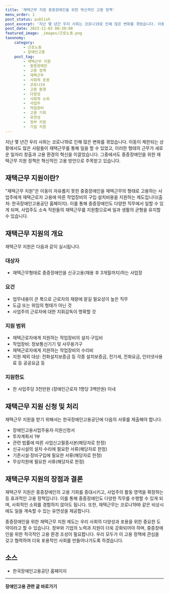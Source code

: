 ```yaml
---
title: '재택근무 지원 중증장애인을 위한 혁신적인 고용 정책'
menu_order: 1
post_status: publish
post_excerpt: '지난 몇 년간 우리 사회는 코로나19로 인해 많은 변화를 겪었습니다. 이동이 제한되는 상황에서도 많은 사람들이 재택근무를 통해 일을 할 수 있었고, 이러한 형태의 근무가 새로운 일자리 창출과 고용 환경의 혁신을 이끌었습니다. 그중에서도 중증장애인을 위한 재택근무 지원 정책은 혁신적인 고용 방안으로 주목받고 있습니다.'
post_date: 2023-11-03 08:30:08
featured_image: _images/근로노동.png
taxonomy:
    category:
        - 근로노동
        - 장애인고용
    post_tag:
        - 재택근무 지원
        -  중증장애인
        -  고용 정책
        -  재택근무
        -  사회적 포용
        -  코로나19
        -  고용 환경
        -  다양성
        -  사회적 소외
        -  사업주
        -  작업장비
        -  고용 기회
        -  유연성
        -  정부 지원
        -  기업 지원
---
```



지난 몇 년간 우리 사회는 코로나19로 인해 많은 변화를 겪었습니다. 이동이 제한되는 상황에서도 많은 사람들이 재택근무를 통해 일을 할 수 있었고, 이러한 형태의 근무가 새로운 일자리 창출과 고용 환경의 혁신을 이끌었습니다. 그중에서도 중증장애인을 위한 재택근무 지원 정책은 혁신적인 고용 방안으로 주목받고 있습니다.

## 재택근무 지원이란?

"재택근무 지원"은 이동이 자유롭지 못한 중증장애인을 재택근무의 형태로 고용하는 사업주에게 재택근로자 고용에 따른 작업장비의 구입·설치비용을 지원하는 제도입니다(출처: 한국장애인고용공단 홈페이지). 이를 통해 중증장애인도 다양한 직무에서 일할 수 있게 되며, 사업주도 소속 직원들의 재택근무를 지원함으로써 일과 생활의 균형을 유지할 수 있습니다.

## 재택근무 지원의 개요

재택근무 지원은 다음과 같이 실시됩니다.

### 대상자
- 재택근무형태로 중증장애인을 신규고용(채용 후 3개월까지)하는 사업장

### 요건
- 업무내용이 큰 폭으로 근로자의 재량에 맡길 필요성이 높은 직무
- 도급 또는 위임의 형태가 아닌 것
- 사업주의 근로자에 대한 지휘감독이 명확할 것

### 지원 범위
- 재택근로자에게 지원하는 작업장비의 설치·구입비
- 작업장비: 정보통신기기 및 사무용가구
- 재택근로자에게 지원하는 작업장비의 수리비
- 지원 제외 대상: 전화설치보증금 등 각종 설치보증금, 전기세, 전화요금, 인터넷사용료 등 공공요금 등

### 지원한도
- 한 사업주당 3천만원 (장애인근로자 1명당 3백만원) 이내

## 재택근무 지원 신청 및 처리

재택근무 지원을 받기 위해서는 한국장애인고용공단에 다음의 서류를 제출해야 합니다.

- 장애인고용사업주융자·지원신청서
- 투자계획서 1부
- 관련 법률에 따른 사업신고필증사본(해당자로 한정)
- 신규시설의 설치·수리에 필요한 서류(해당자로 한정)
- 기존시설·장비구입에 필요한 서류(해당자로 한정)
- 무상지원에 필요한 서류(해당자로 한정)

## 재택근무 지원의 장점과 결론

재택근무 지원은 중증장애인의 고용 기회를 증대시키고, 사업주의 활동 영역을 확장하는 등 효과적인 고용 정책입니다. 이를 통해 중증장애인도 다양한 직무를 수행할 수 있게 되며, 사회적인 소외를 경험하지 않아도 됩니다. 또한, 재택근무는 코로나19와 같은 비상시에도 일을 계속할 수 있는 유연성을 제공합니다.

중증장애인을 위한 재택근무 지원 제도는 우리 사회의 다양성과 포용을 위한 중요한 도약이라고 할 수 있습니다. 정부와 기업의 노력과 지원이 더욱 강화되어야 하며, 중증장애인을 위한 적극적인 고용 환경 조성이 필요합니다. 우리 모두가 이 고용 정책에 관심을 갖고 협력하여 더욱 포용적인 사회를 만들어나가도록 하겠습니다.

## 소스
- 한국장애인고용공단 홈페이지


<!-- wp:separator -->
<hr class="wp-block-separator has-alpha-channel-opacity"/>
<!-- /wp:separator -->

<!-- wp:group {"backgroundColor":"base","layout":{"type":"constrained"}} -->
<div class="wp-block-group has-base-background-color has-background"><!-- wp:paragraph {"align":"center","fontSize":"medium"} -->
<p class="has-text-align-center has-large-font-size"><strong>장애인고용 관련 글 바로가기</strong></p>
<!-- /wp:paragraph -->


<!-- wp:latest-posts
{"categories":[{"id":11037,"count":19,"description":"","link":"https://uknowlaw.com/category/%ec%9e%a5%ec%95%a0%ec%9d%b8%ea%b3%a0%ec%9a%a9/","name":"장애인고용","slug":"장애인고용","taxonomy":"category","parent":0,"meta":[],"_links":{"self":[{"href":"https://uknowlaw.com/wp-json/wp/v2/categories/11037"}],"collection":[{"href":"https://uknowlaw.com/wp-json/wp/v2/categories"}],"about":[{"href":"https://uknowlaw.com/wp-json/wp/v2/taxonomies/category"}],"wp:post_type":[{"href":"https://uknowlaw.com/wp-json/wp/v2/posts?categories=11037"}],"curies":[{"name":"wp","href":"https://api.w.org/{rel}","templated":true}]}}],"postsToShow":100,"excerptLength":28,"postLayout":"grid","columns":2,"featuredImageAlign":"left","featuredImageSizeSlug":"large","fontSize":"small"} /--></div>
<!-- /wp:group -->